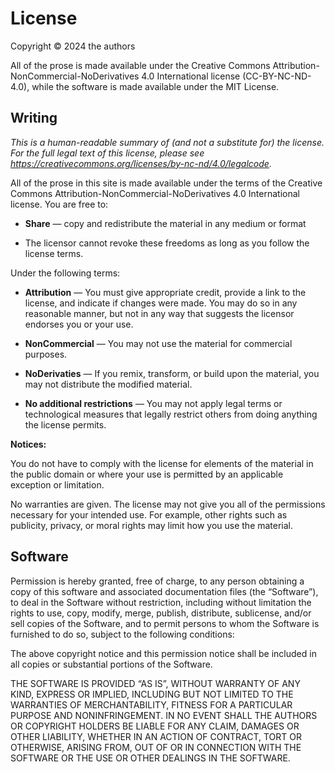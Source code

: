 # License

Copyright © 2024 the authors

All of the prose is made available under the Creative Commons
Attribution-NonCommercial-NoDerivatives 4.0 International license
(CC-BY-NC-ND-4.0), while the software is made available under the MIT
License.

## Writing

*This is a human-readable summary of (and not a substitute for) the license.
For the full legal text of this license, please see
<https://creativecommons.org/licenses/by-nc-nd/4.0/legalcode>.*

All of the prose in this site is made available under the terms of the
Creative Commons Attribution-NonCommercial-NoDerivatives 4.0
International license. You are free to:

-   **Share** — copy and redistribute the material in any medium or
    format

-   The licensor cannot revoke these freedoms as long as you follow the
    license terms.

Under the following terms:

-   **Attribution** — You must give appropriate credit, provide a link
    to the license, and indicate if changes were made. You may do so
    in any reasonable manner, but not in any way that suggests the
    licensor endorses you or your use.

-   **NonCommercial** — You may not use the material for commercial
    purposes.

-   **NoDerivaties** — If you remix, transform, or build upon the material,
    you may not distribute the modified material.

-   **No additional restrictions** — You may not apply legal terms or
    technological measures that legally restrict others from doing
    anything the license permits.

**Notices:**

You do not have to comply with the license for elements of the material in the
public domain or where your use is permitted by an applicable exception or
limitation.

No warranties are given. The license may not give you all of the permissions
necessary for your intended use. For example, other rights such as publicity,
privacy, or moral rights may limit how you use the material.

## Software

Permission is hereby granted, free of charge, to any person obtaining
a copy of this software and associated documentation files (the
“Software”), to deal in the Software without restriction, including
without limitation the rights to use, copy, modify, merge, publish,
distribute, sublicense, and/or sell copies of the Software, and to
permit persons to whom the Software is furnished to do so, subject to
the following conditions:

The above copyright notice and this permission notice shall be
included in all copies or substantial portions of the Software.

THE SOFTWARE IS PROVIDED “AS IS”, WITHOUT WARRANTY OF ANY KIND,
EXPRESS OR IMPLIED, INCLUDING BUT NOT LIMITED TO THE WARRANTIES OF
MERCHANTABILITY, FITNESS FOR A PARTICULAR PURPOSE AND
NONINFRINGEMENT. IN NO EVENT SHALL THE AUTHORS OR COPYRIGHT HOLDERS BE
LIABLE FOR ANY CLAIM, DAMAGES OR OTHER LIABILITY, WHETHER IN AN ACTION
OF CONTRACT, TORT OR OTHERWISE, ARISING FROM, OUT OF OR IN CONNECTION
WITH THE SOFTWARE OR THE USE OR OTHER DEALINGS IN THE SOFTWARE.